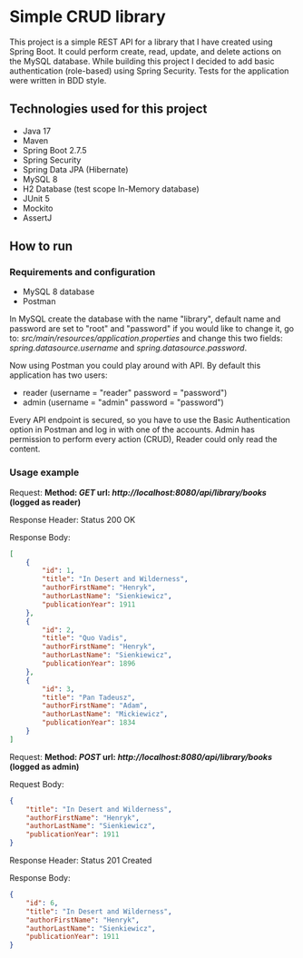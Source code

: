# Simple CRUD library
This project is a simple REST API for a library that I have created using Spring Boot. It could perform create, read, update, and delete actions on the MySQL database.
While building this project I decided to add basic authentication (role-based) using Spring Security. Tests for the application were written in BDD style.

## Technologies used for this project
- Java 17
- Maven
- Spring Boot 2.7.5
- Spring Security
- Spring Data JPA (Hibernate)
- MySQL 8 
- H2 Database (test scope In-Memory database)
- JUnit 5
- Mockito
- AssertJ

## How to run
### Requirements and configuration
- MySQL 8 database
- Postman 

In MySQL create the database with the name "library", default name and password are set to "root" and "password" if you would like to change it, go to:
*src/main/resources/application.properties* and change this two fields: *spring.datasource.username* and *spring.datasource.password*. 

Now using Postman you could play around with API. By default this application has two users:
- reader (username = "reader" password = "password")
- admin (username = "admin" password = "password")
 
Every API endpoint is secured, so you have to use the Basic Authentication option in Postman and log in with one of the accounts. Admin has permission to perform every action (CRUD), Reader could only read the content.
### Usage example
Request:
**Method: *GET* url: *http://localhost:8080/api/library/books* (logged as reader)**

Response Header: Status 200 OK

Response Body:
```json
[
    {
        "id": 1,
        "title": "In Desert and Wilderness",
        "authorFirstName": "Henryk",
        "authorLastName": "Sienkiewicz",
        "publicationYear": 1911
    },
    {
        "id": 2,
        "title": "Quo Vadis",
        "authorFirstName": "Henryk",
        "authorLastName": "Sienkiewicz",
        "publicationYear": 1896
    },
    {
        "id": 3,
        "title": "Pan Tadeusz",
        "authorFirstName": "Adam",
        "authorLastName": "Mickiewicz",
        "publicationYear": 1834
    }
]
```
Request:
**Method: *POST* url: *http://localhost:8080/api/library/books* (logged as admin)**

Request Body:
```json
{
    "title": "In Desert and Wilderness",
    "authorFirstName": "Henryk",
    "authorLastName": "Sienkiewicz",
    "publicationYear": 1911
}
```
Response Header: Status 201 Created

Response Body:
```json
{
    "id": 6,
    "title": "In Desert and Wilderness",
    "authorFirstName": "Henryk",
    "authorLastName": "Sienkiewicz",
    "publicationYear": 1911
} 
```
